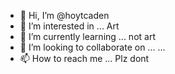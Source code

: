 - 👋 Hi, I’m @hoytcaden
- 👀 I’m interested in ... Art
- 🌱 I’m currently learning ... not art
- 💞️ I’m looking to collaborate on ... ...
- 📫 How to reach me ... Plz dont

<!---
hoytcaden/hoytcaden is a ✨ special ✨ repository because its `README.md` (this file) appears on your GitHub profile.
You can click the Preview link to take a look at your changes.
--->
